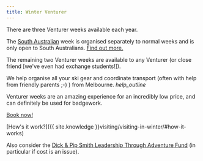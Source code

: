 ```yaml
---
title: Winter Venturer
---
```


There are three Venturer weeks available each year.

The [South Australian](#winter-interstater) week is organised separately to normal weeks and is only open to South Australians. [Find out more.](#winter-interstater)

The remaining two Venturer weeks are available to any Venturer (or close friend [we've even had exchange students!]).

We help organise all your ski gear and coordinate transport (often with help from friendly parents ;-) ) from Melbourne. <i class='material-icons' title='We depart from Heathmont, or if you&#39;re not from Melbourne (or even Victoria), we can still usually help!'>help_outline</i>

Venturer weeks are an amazing experience for an incredibly low price, and can definitely be used for badgework.

<a data-venturer-booking href='{{ site.booknow }}'>Book now!</a>

[How's it work?]({{ site.knowledge }}visiting/visiting-in-winter/#how-it-works)

Also consider the [Dick & Pip Smith Leadership Through Adventure Fund](https://scouts.com.au/blog/2023/10/06/leadership-through-adventure-fund-round-5-grants-now-open/) (in particular if cost is an issue).
